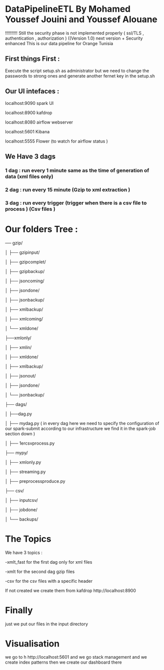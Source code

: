 # DataPipelineETL By Mohamed Youssef Jouini and Youssef Alouane 
!!!!!!!!!! Still the security phase is not implemented properly ( ssl/TLS , authentication , authorization )  ((Version 1.0) next version + Security enhanced
This is our data pipeline for Orange Tunisia


## First things First :
Execute the script setup.sh as administrator 
but we need to change the passwords to strong ones and generate another fernet key in the setup.sh 


## Our UI intefaces :

localhost:9090 spark UI 

localhost:8900 kafdrop 

localhost:8080 airflow webserver

localhost:5601 Kibana

localhost:5555 Flower (to watch for airflow status )


## We Have 3 dags 
### 1 dag :  run every 1 minute same as the time of generation of data (xml files only)
### 2 dag :  run every 15 minute (Gzip to xml extraction )
### 3 dag :  run every trigger (trigger when there is a csv file to process )  (Csv files )



# Our folders Tree :
── gzip/

│   ├── gzipinput/   

│   ├── gzipcomplet/

│   ├── gzipbackup/

│   ├── jsoncoming/

│   ├── jsondone/

│   ├── jsonbackup/

│   ├── xmlbackup/

│   ├── xmlcoming/

│   └── xmldone/

├──xmlonly/

│   ├── xmlin/ 

│   ├── xmldone/

│   ├── xmlbackup/

│   ├── jsonout/

│   ├── jsondone/

│   └── jsonbackup/

├── dags/        

│   ├──dag.py

│   ├── mydag.py  (  in every dag here we need to specify the configuration of our spark-submit according to our infrastructure we find it in the spark-job section down  )

│   ├── 1ercsvprocess.py

├── mypy/

│   ├── xmlonly.py  

│   ├── streaming.py      

│   ├── preprocessproduce.py

├── csv/

│   ├── inputcsv/       

│   ├── jobdone/

│   └── backups/



# The Topics  
We have 3 topics : 

-xmlt_fast for the first dag only for xml files 

-xmlt for the second dag gzip files 

-csv for the csv files with a specific header 

If not created we create them from kafdrop http://localhost:8900 

# Finally 

just we put our files in the input directory 


# Visualisation 

we go to h http://localhost:5601 and we go stack management and we create index patterns then we create our dashboard there 

